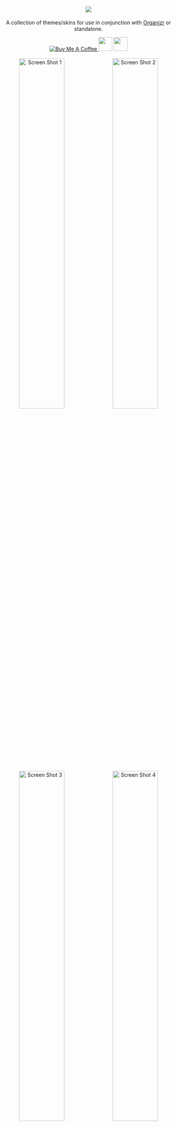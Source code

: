 <h1 align="center">
    <img src="https://i.imgur.com/OkX6Zup.png">
</h1>
<p align="center">
  A collection of themes/skins for use in conjunction with <a href="https://github.com/causefx/Organizr/" target="_blank">Organizr</a> or standalone.
<p align="center">
<a href="https://www.buymeacoffee.com/oY5Nk8GHK" target="_blank"><img src="https://www.buymeacoffee.com/assets/img/custom_images/yellow_img.png" alt="Buy Me A Coffee" style="height: auto !important;width: auto !important;" >   </a><a href="https://discord.gg/HM5uUKU" rel="noopener"><img class="alignnone" title="theme.park!" src="https://img.shields.io/badge/chat-Discord-blue.svg?style=for-the-badge&logo=discord" alt="" height="37" /></a>
 </a><a href="https://technicalramblings.com/" rel="noopener"><img class="alignnone" title="technicalramblings!" src="https://img.shields.io/badge/blog-technicalramblings.com-informational.svg?style=for-the-badge" alt="" height="37" /></a>
    <br />
    <br />
    <a href="https://raw.githubusercontent.com/gilbN/theme.park/master/Screenshots/ombi/ombi1.png" rel="noopener"><img src="/Screenshots/ombi/ombi1.png" alt="Screen Shot 1" width="49.15%" /></a>
    <a href="https://raw.githubusercontent.com/gilbN/theme.park/master/Screenshots/sonarr/sonarr2.jpg" rel="noopener"><img src="/Screenshots/sonarr/sonarr2.jpg" alt="Screen Shot 2" width="49.15%" /></a>
    <a href="https://raw.githubusercontent.com/gilbN/theme.park/master/Screenshots/deluge/deluge1.png" rel="noopener"><img src="/Screenshots/deluge/deluge1.png" alt="Screen Shot 3" width="49.15%" /></a>
    <a href="https://raw.githubusercontent.com/gilbN/theme.park/master/Screenshots/plexorg/plex1.jpg" rel="noopener"><img src="/Screenshots/plexorg/plex1.jpg" alt="Screen Shot 4" width="49.15%" /></a>
</p>

# Setup

All apps have 5 themes to choose from.
`https://gilbn.github.io/theme.park/CSS/themes/<APP_NAME>/<THEME_NAME>.css`
```
aquamarine.css
hotline.css
dark.css
plex.css
space-gray.css
```
Example: `https://gilbn.github.io/theme.park/CSS/themes/sonarr/dark.css`

As  most of these apps doesn't have support for custom CSS you can get around that by using [subfilter](http://nginx.org/en/docs/http/ngx_http_sub_module.html) in Nginx or a browser addon called Stylus.

## Subfilter method
### Nginx
Add this to your reverse proxy:

```nginx
proxy_set_header Accept-Encoding "";
sub_filter
'</head>'
'<link rel="stylesheet" type="text/css" href="https://gilbn.github.io/theme.park/CSS/themes/<APP_NAME>/THEME.css">
</head>';
sub_filter_once on;
```
Where `APP_NAME` is the app you want to theme and `THEME.css` is the name of the theme. e.g. `aquamarine.css`

#### Example:
```nginx
location /sonarr {
    proxy_pass http://localhost:8989/sonarr;
    include /config/nginx/proxy.conf;
	proxy_set_header Accept-Encoding "";
	sub_filter
	'</head>'
	'<link rel="stylesheet" type="text/css" href="https://gilbn.github.io/theme.park/CSS/themes/sonarr/plex.css">
	</head>';
	sub_filter_once on;
  }
```

### Apache (Untested)
```apache
AddOutputFilterByType SUBSTITUTE text/html
   Substitute 's|</head> '<link rel="stylesheet" type="text/css" href="https://gilbn.github.io/theme.park/CSS/themes/<APP_NAME>/THEME.css">
</head>';|'
  ```

#### Example:
```apache
<Location /sonarr>
    ProxyPass http://localhost:8989/sonarr
    ProxyPassReverse http://localhost:8989/sonarr
AddOutputFilterByType SUBSTITUTE text/html
   Substitute 's|</head> '<link rel="stylesheet" type="text/css" href="https://gilbn.github.io/theme.park/CSS/themes/sonarr/plex.css">
</head>';|'
  </Location>
  ```

## Stylus method
Stylus is a browser extention that can inject custom css to the webpage of your choosing.

Add this in the style page:

```css
@import "https://gilbn.github.io/theme.park/CSS/themes/<APP_NAME>/THEME.css";
```
Example:  `@import "https://gilbn.github.io/theme.park/CSS/themes/sonarr/dark.css";`

Link to Chrome extention: https://chrome.google.com/webstore/detail/stylus/clngdbkpkpeebahjckkjfobafhncgmne?hl=en
Link to Firefox extention: https://addons.mozilla.org/en-US/firefox/addon/styl-us/

## Blackberry Theme Installer method
[Blackberry Themes](https://github.com/Archmonger/Blackberry-Themes) provides a easy to use method of using JS to theme your Organizr tabs. This will only work if your Organizr tab is on a subdirectory (does not work with subdomains). These themes will only be applied when viewed within Organizr.
```js
$.getScript('https://archmonger.github.io/Blackberry-Themes/Extras/theme_installer.js', function(){
    // First variable is your Organizr tab name. Second variable is a link to the theme you want to apply.
    themeInstaller("<TAB_NAME>","https://gilbn.github.io/theme.park/CSS/themes/<APP_NAME>/<THEME_NAME>.css");

    // You can also use this for multiple themes at once by simply calling themeInstaller again!
    themeInstaller("<TAB_NAME>","https://gilbn.github.io/theme.park/CSS/themes/<APP_NAME>/<THEME_NAME>.css");
});
```

## [Feature requests](https://feathub.com/gilbN/theme.park)
[![Feature Requests](https://feathub.com/gilbN/theme.park?format=svg)](http://feathub.com/gilbN/theme.park)

## Current themes in the repo:
<ul>
<li><a href="#sonarr-v2v3---radarr---lidarr---bazarr-themes">Sonarr</a></li>
<li><a href="#sonarr-v2v3---radarr---lidarr---bazarr-themes">Radarr</a></li>
<li><a href="#sonarr-v2v3---radarr---lidarr---bazarr-themes">Lidarr</a></li>
<li><a href="#sonarr-v2v3---radarr---lidarr---bazarr-themes">Bazarr</a></li>
<li><a href="#plex-themes">Plex</a></li>
<li><a href="#jellyfin-themes">Jellyfin</a></li>
<li><a href="#ombi-themes">Ombi</a></li>
<li><a href="#tautulli-themes">Tautulli</a></li>
<li><a href="#organizr-hotline-and-marine-theme">Organizr</a></li>
<li><a href="#grafana-themes">Grafana</a></li>
<li><a href="#sabnzbd-themes">Sabnzbd</a></li>
<li><a href="#nzbget-themes">Nzbget</a></li>
<li><a href="#nzbhydra2-themes">NZBHydra2</a></li>
<li><a href="#deluge-themes">Deluge</a></li>
<li><a href="#qbittorrent-themes">qBittorrent</a></li>
<li><a href="#guacamole-themes">Guacamole</a></li>
<li><a href="#rutorrent-themes">ruTorrent</a></li>
<li><a href="#netdata-themes">Netdata</a></li>
<li><a href="#jackett-themes">Jackett</a></li>
<li><a href="#html5-speedtest-themes">html5speedtest</a></li>
<li><a href="#filebrowser-themes">Filebrowser</a></li>
<li><a href="#monitorr-themes">Monitorr</a></li>
<li><a href="#logarr-alpha-version-themes">Logarr</a></li>
<li><a href="#php-library-presenter-themes">PLPP</a></li>
<li><a href="#synclounge-themes">Synclounge</a></li>
<li><a href="#the-lounge-themes">The Lounge</a></li>
</ul>


## Wiki [Adding your own theme colors](https://github.com/gilbN/theme.park/wiki/Creating-your-own-themes)
***
# Organizr Hotline and Marine theme
Custom [Organizr](https://github.com/causefx/Organizr/) themes.
<p align="center">
    <img src="/Screenshots/organizr-themes/organizr-hotline-theme2.png" alt="Screen Shot 1" width="49.15%" />
    <img src="/Screenshots/organizr-themes/organizr-marine-theme2.png" alt="Screen Shot 2" width="49.15%" />
    <img src="/Screenshots/organizr-themes/organizr-hotline-theme-login.png" alt="Screen Shot 3" width="49.15%" />
    <img src="/Screenshots/organizr-themes/organizr-marine-theme-login.png" alt="Screen Shot 4" width="49.15%" />
</p>


Aquamarine are the colors from https://heimdall.site that I fell in love with.
All themes are highly customizable in regards of which radial gradient color combination you want.

#### Installation: Themes can be found in the "Theme Marketplace" in Organizr.

### Screenshots
<details><summary>Expand</summary>
<p>
<img src="/Screenshots/organizr-themes/organizr-hotline-theme.png"></img>
<img src="/Screenshots/organizr-themes/organizr-hotline-theme-login.png"></img>
<img src="/Screenshots/organizr-themes/organizr-marine-theme.png"></img>
<img src="/Screenshots/organizr-themes/organizr-marine-theme-login.png"></img>
</p>
</details>

***
# Ombi Themes

Custom [Ombi](https://github.com/tidusjar/Ombi) CSS.

**Install by adding `@import "https://gilbn.github.io/theme.park/CSS/themes/ombi/THEME_NAME.css";` in custom css**

```
https://gilbn.github.io/theme.park/CSS/themes/ombi/XXX.css
aquamarine.css
hotline.css
dark.css
plex.css
space-gray.css
```
![](/Screenshots/ombi/ombi.gif)
***
# Jackett Themes

Custom [Jackett](https://github.com/Jackett/Jackett) CSS.

```
https://gilbn.github.io/theme.park/CSS/themes/jackett/XXX.css
aquamarine.css
hotline.css
dark.css
plex.css
space-gray.css
```
![](/Screenshots/jackett/jackett.gif)
***
# PHP Library Presenter Themes

Custom [PLPP](https://github.com/Tensai75/plpp) CSS.

![](/Screenshots/plpp/plpp.gif)

```
https://gilbn.github.io/theme.park/CSS/themes/plpp/XXX.css
aquamarine.css
hotline.css
dark.css
plex.css
space-gray.css
```

***
# Guacamole Themes

Custom [Guacamole](https://guacamole.apache.org/) CSS.

![](/Screenshots/guacorg/guacamole.gif)

```
https://gilbn.github.io/theme.park/CSS/themes/guacamole/XXX.css
aquamarine.css
hotline.css
dark.css
plex.css
space-gray.css
```

### Screenshots
<details><summary>Expand</summary>
<p>
<img src="/Screenshots/guacorg/guac-1.png"></img>
<img src="/Screenshots/guacorg/guac-2.png"></img>
</p>
</details>

***

# Plex Themes

Custom [Plex](https://plex.tv) CSS.

![](/Screenshots/plexorg/plex.gif)

```
https://gilbn.github.io/theme.park/CSS/themes/plex/XXX.css
aquamarine.css
hotline.css
dark.css
space-gray.css
```

***

# Jellyfin Themes

Custom [Jellyfin](https://github.com/jellyfin/jellyfin) CSS.

![](/Screenshots/jellyfin/jellyfin.gif)

```
https://gilbn.github.io/theme.park/CSS/themes/jellyfin/XXX.css
aquamarine.css
hotline.css
plex.css
dark.css
space-gray.css
```

### Screenshots
<details><summary>Expand</summary>
<p>
<img src="/Screenshots/jellyfin/jellyfin1.jpg"></img>
<img src="/Screenshots/jellyfin/jellyfin2.png"></img>
<img src="/Screenshots/jellyfin/jellyfin3.jpg"></img>
<img src="/Screenshots/jellyfin/jellyfin4.png"></img>
<img src="/Screenshots/jellyfin/jellyfin5.png"></img>
</p>
</details>

***

# Sonarr v2/v3 - Radarr - Lidarr - Bazarr Themes

Custom [Sonarr V2 and V3](https://github.com/Sonarr/Sonarr)/[Radarr](https://github.com/Radarr/Radarr)/[Lidarr](https://github.com/Lidarr/Lidarr)/[Bazarr](https://github.com/morpheus65535/bazarr) CSS.

![](https://raw.githubusercontent.com/gilbN/theme.park/master/Screenshots/orgarr/orgarr.gif)

```
https://gilbn.github.io/theme.park/CSS/themes/sonarr/XXX.css
https://gilbn.github.io/theme.park/CSS/themes/radarr/XXX.css
https://gilbn.github.io/theme.park/CSS/themes/lidarr/XXX.css
https://gilbn.github.io/theme.park/CSS/themes/bazarr/XXX.css
aquamarine.css
hotline.css
plex.css
dark.css
space-gray.css
```

Thank you iFelix18 for doing all the hard work on v2! :)

### Screenshots
<details><summary>Expand</summary>
<p>
<img src="/Screenshots/orgarr/sonarrv3-2.png"></img>
<img src="/Screenshots/orgarr/sonarrv3-3.png"></img>
<img src="/Screenshots/orgarr/1.jpg"></img>
<img src="/Screenshots/orgarr/2.jpg"></img>
<img src="/Screenshots/orgarr/3.jpg"></img>

</p>
</details>

***

# NZBGet Themes

Custom CSS for [Nzbget](https://github.com/nzbget/nzbget)

![](/Screenshots/nzbget/nzbget.gif)

```
https://gilbn.github.io/theme.park/CSS/themes/nzbget/XXX.css
aquamarine.css
hotline.css
plex.css
dark.css
space-gray.css
```

Thank you [ydkmlt84](https://github.com/ydkmlt84) for making the job easier :)

### Screenshots
<details><summary>Expand</summary>
<p>
<img src="/Screenshots/nzbget/nzbget1.jpg"></img>
<img src="/Screenshots/nzbget/nzbget2.jpg"></img>
<img src="/Screenshots/nzbget/nzbget-split-2.png"></img>
<img src="/Screenshots/nzbget/nzbget3.png"></img>
</p>
</details>

***

# SABnzbd Themes

Custom CSS for [SABnzbd](https://github.com/sabnzbd/sabnzbd)

![](/Screenshots/sabnzbd/sabnzbd.gif)

```
https://gilbn.github.io/theme.park/CSS/themes/sabnzbd/XXX.css
aquamarine.css
hotline.css
dark.css
plex.css
space-gray.css
```

**Note: SABnzbd theme must be set to `Glitter`**

### Screenshots
<details><summary>Expand</summary>
<p>
<img src="/Screenshots/sabnzbd/sabnzbd_dark_2.png"></img>
<img src="/Screenshots/sabnzbd/sabnzbd_dark_3.png"></img>
</p>
</details>

***

# Grafana Themes

Custom [Grafana](https://github.com/grafana/grafana) CSS for [Organizr](https://github.com/causefx/Organizr) homepage integration and consistent UI.

![](/Screenshots/graforg/grafana.gif)

```
https://gilbn.github.io/theme.park/CSS/themes/grafana/XXX.css
aquamarine.css
hotline.css
dark.css
plex.css
space-gray.css
organizr-dashboard.css
```

#### For panel integration on the Organizr homepage you can use `organizr-dashboard.css` if you use the Plex theme in Organizr. The theme is an "internal" theme that is meant to be used in an Organizr iframe as the background is set to transparent.
NOTE: When viewing Grafana in Organizr iframe using `organizr-dashboard.css` it will follow the Organizr theme. When viewing it outside of Organizr iframe the background will be white ect. If you don't want this you can create two reverse proxies. One for grafana organizr homepage integration and one for the regular grafana theme.

### Check out https://technicalramblings.com/blog/spice-up-your-homepage-part-ii/

![](https://technicalramblings.com/wp-content/uploads/2019/01/orgdash.jpg)

### **TIP:**
Click the `kiosk` button and use that link if you don't want to show the top bar and side bar inside Organizr! There are two modes, one where the side menu and variables ect disappear and one where just the panels are visible.

![](https://i.imgur.com/pVSKUzi.png)

Check out my Varken dashboard here: https://grafana.com/dashboards/9558

### Screenshots
<details><summary>Expand</summary>
<p>
<img src="/Screenshots/graforg/1.jpg"></img>
<img src="/Screenshots/graforg/2.jpg"></img>
</p>
</details>

### Custom HTML for Organizr Homepage


![](/Screenshots/graforg/3.jpg)

<details><summary>Expand</summary>

Thank you [Fma965](https://gist.github.com/Fma965) for the base [code](https://gist.github.com/Fma965/d30ac1fa5695304a7d6dcdc748220027)

Change the ***Panel name*** to what you want and the ***src*** to the panel URL.

```css
<h5><span>Panel name</span></h5>
  <div class="overflowhider"><embed id="grafanadwidget1" src='https://graforg.domain.com/panel-embed-link'/>**
```
The URL can be found by clicking **share** on the panel you want to add.

<img src="/Screenshots/graforg/4.png"></img>

If you dont want the ***Panel name*** text, just remove the `<h5><span>` line entirely.

```css
<style>
.flex {
  	display: flex;
  	flex-wrap: wrap;
 	align-items: center;
  	justify-content: center;
	background: transparent;
	margin-top:10px;
	box-shadow: none !important;
}
.flex-child {
	flex: 1 1 1 1;
	padding: 1px 1px 1px 1px;
}
#flex-grafanadwidget1 {
	min-width: 25%;
}
#flex-grafanadwidget2 {
	min-width: 25%;
}
#flex-grafanadwidget3 {
	min-width: 25%;
}
#flex-grafanadwidget4 {
	min-width: 25%;
}
@media only screen and (max-width: 1374px) {
    #flex-grafanadwidget1, #flex-grafanadwidget2, #flex-grafanadwidget3, #flex-grafanadwidget4 {
        min-width: 50%;
    }
}
@media only screen and (max-width: 640px) {
    #flex-grafanadwidget1, #flex-grafanadwidget2, #flex-grafanadwidget3, #flex-grafanadwidget4 {
        min-width: 100%;
    }
@media only screen and (max-width: 400px) {
    .flex-child>h5 {
	margin-left: 15px;
    }
#announcementRow {
	background-color:transparent !important;
}
.flex-child>h5 {
	text-transform: uppercase;
	font-weight: 600 !important;
	font-size: 15px;important;
	color: #eee;
}
.overflowhider {
	height: 100%;
	overflow: hidden;
}
#grafanadwidget1 {
	position: relative;
	height: calc(250px);
	width: calc(100%);
}
#grafanadwidget2 {
    position: relative;
	height:calc(250px);
	width:calc(100%);
}
#grafanadwidget3 {
	position: relative;
	height: calc(250px);
	width: calc(100%);
}
#grafanadwidget4 {
    position: relative;
	height:calc(250px);
	width:calc(100%);
}
</style>

<div id="announcementRow" class="row">
	<div class="content-box flex">
<div class="flex-child" id="flex-grafanadwidget1">
  <h5><span>Panel name</span></h5>
  <div class="overflowhider"><embed id="grafanadwidget1" src='https://graforg.domain.com/panel-embed-link'/></div>
  </div>
<div class="flex-child box-shadow" id="flex-grafanadwidget2">
  <h5><span>Panel name</span></h5>
  <div class="overflowhider"><embed id="grafanadwidget2" src='https://graforg.domain.com/panel-embed-link' /></div>
  </div>
<div class="flex-child" id="flex-grafanadwidget3">
  <h5><span>Panel name</span></h5>
  <div class="overflowhider"><embed id="grafanadwidget3" src='https://graforg.domain.com/panel-embed-link'/></div>
  </div>
<div class="flex-child box-shadow" id="flex-grafanadwidget4">
  <h5><span>Panel name</span></h5>
  <div class="overflowhider"><embed id="grafanadwidget4" src='https://graforg.domain.com/panel-embed-link' /></div>
  </div>
	</div>
</div>
```
</details>

***

# Netdata Themes

Custom [Netdata](https://github.com/firehol/netdata) CSS.

![](/Screenshots/netorg/netdata.gif)

```
https://gilbn.github.io/theme.park/CSS/themes/netdata/XXX.css
aquamarine.css
hotline.css
dark.css
plex.css
space-gray.css
organizr-dashboard.css
```

#### The `organizr-dashboard.css` theme is an "internal" theme that is meant to be used in an Organizr iframe as the background is set to transparent. [The theme can be used to integrate Netadata on the Organizr Homepage](https://technicalramblings.com/blog/spice-up-your-homepage/)

### Screenshots
<details><summary>Expand</summary>
<p>
<img src="/Screenshots/netorg/1.jpg"></img>
<img src="/Screenshots/netorg/2.jpg"></img>
</p>
</details>

### Custom HTML for Organizr Homepage

***

# Monitorr Themes

Custom [Monitorr](https://github.com/Monitorr/Monitorr) CSS for [Organizr](https://github.com/causefx/Organizr) homepage integration.

![](/Screenshots/monitorg/monitorr.gif)

```
https://gilbn.github.io/theme.park/CSS/themes/monitorr/XXX.css
aquamarine.css
hotline.css
dark.css
plex.css
space-gray.css
organizr-dashboard.css
```

#### The `organizr-dashboard.css` theme will mess with your Monitorr base theme. And it will hide the settings button. Go to /monitorr/settings.php for settings.  It is created purely for use with "minimum" version of the index.php `https://domain.com/monitorr/index.min.php` for Organizr homepage integration.
**NOTE:**
When viewing monitorr in Organizr iframe using `organizr-dashboard.css` it will follow the Organizr theme. When viewing it outside of Organizr iframe the background will be white ect. If you don't want this you can create two reverse proxies. One for monitorr organizr homepage integration and one for the monitorr dark/plex theme. And use subfilter on both instead of adding `@import "https://gilbn.github.io/theme.park/CSS/themes/organizr-dashboard.css";` in the monitorr custom css.


### Screenshots
<details><summary>Expand</summary>
<p>
<img src="/Screenshots/monitorg/2.jpg"></img>
<img src="/Screenshots/monitorg/3.jpg"></img>
<img src="/Screenshots/monitorg/4.jpg"></img>
</p>
</details>

Add this in the Monitorr custom css box:
```css
@import "https://gilbn.github.io/theme.park/CSS/themes/monitorr/THEME_NAME.css";
```
And add this in custom HTML in Organizr:
```css
<div id="announcementRow" class="row"><h4 class="pull-left"><span>Monitorr</span></h4><hr class="hidden-xs"></div>
<div style="overflow:hidden; height:260px; width:calc(100% + 39px); -webkit-overflow-scrolling: touch; overflow-y: scroll;">
<iframe class="iframe" frameborder="0" src="https://monitorr.domain.com/index.min.php"></iframe>
</div>
```

***

# Logarr alpha version Themes

Custom [Logarr](https://github.com/Monitorr/logarr/tree/alpha) CSS.

![](/Screenshots/logarr/logarr.gif)

```
https://gilbn.github.io/theme.park/CSS/themes/logarr/XXX.css
aquamarine.css
hotline.css
dark.css
plex.css
space-gray.css
```

***

# Filebrowser Themes

Custom [Filebrowser](https://github.com/filebrowser/filebrowser) CSS.

![](/Screenshots/filebrowser/filebrowser.gif)

Based on https://github.com/Archmonger/Blackberry-Themes/blob/master/Themes/Blackberry-Flat/bbf_filebrowser.css
**https://github.com/Archmonger/Blackberry-Themes**

```
https://gilbn.github.io/theme.park/CSS/themes/filebrowser/XXX.css
aquamarine.css
hotline.css
dark.css
plex.css
space-gray.css
```


### Screenshots
<details><summary>Expand</summary>
<p>
<img src="/Screenshots/filebrowser/filebrowser2.png"></img>
</p>
</details>

***

# HTML5 Speedtest Themes

Custom [HTML5 Speedtest](https://github.com/adolfintel/speedtest) CSS.

![](/Screenshots/html5speedtest/speedtest.gif)

```
https://gilbn.github.io/theme.park/CSS/themes/html5speedtest/XXX.css
aquamarine.css
hotline.css
dark.css
plex.css
space-gray.css
```

### Screenshots
<details><summary>Expand</summary>
<p>
<img src="/Screenshots/html5speedtest/html5speedtest_dark.png"></img>
<img src="/Screenshots/html5speedtest/html5speedtest_plex.png"></img>
</p>
</details>

***
# Tautulli Themes

Custom [Tautulli](https://github.com/Tautulli/Tautulli) CSS.

![](/Screenshots/tautulli/tautulli.gif)

```
https://gilbn.github.io/theme.park/CSS/themes/tautulli/XXX.css
aquamarine.css
hotline.css
dark.css
plex.css
space-gray.css
```
***
# Deluge Themes

Custom [Deluge](https://github.com/deluge-torrent/deluge) CSS.

![](/Screenshots/deluge/deluge.gif)

Based on https://github.com/halianelf/deluge-dark @halianelf Thanks for making the job easier!
```
https://gilbn.github.io/theme.park/CSS/themes/deluge/XXX.css
aquamarine.css
hotline.css
dark.css
plex.css
space-gray.css
```
***
# qBittorrent Themes

Custom [qBitorrent](https://github.com/qbittorrent/qBittorrent) CSS.

![](/Screenshots/qbittorrent/qbittorrent.gif)

NOTE: You need to change or remove the CSP header.

Add this in your reverse proxy:
```nginx
        proxy_hide_header   "x-webkit-csp";
        proxy_hide_header   "content-security-policy";
```

```
https://gilbn.github.io/theme.park/CSS/themes/qbittorrent/XXX.css
aquamarine.css
hotline.css
dark.css
plex.css
space-gray.css
```
### Screenshots
<details><summary>Expand</summary>
<p>
<img src="/Screenshots/qbittorrent/qbit1.png"></img>
<img src="/Screenshots/qbittorrent/qbit2.png"></img>
<img src="/Screenshots/qbittorrent/qbit3.png"></img>
<img src="/Screenshots/qbittorrent/qbit4.png"></img>
<img src="/Screenshots/qbittorrent/qbit5.png"></img>
</p>
</details>

***
# ruTorrent Themes

Custom [ruTorrent](https://github.com/Novik/ruTorrent) CSS.

![](/Screenshots/rutorrent/rutorrent.gif)


**Theme needs to be `Standard` in settings!**

```
https://gilbn.github.io/theme.park/CSS/themes/rutorrent/XXX.css
aquamarine.css
hotline.css
dark.css
plex.css
space-gray.css
```
### Screenshots
<details><summary>Expand</summary>
<p>
<img src="/Screenshots/rutorrent/rutorrent1.png"></img>
<img src="/Screenshots/rutorrent/rutorrent2.png"></img>
<img src="/Screenshots/rutorrent/rutorrent3.png"></img>
<img src="/Screenshots/rutorrent/rutorrent4.png"></img>
<img src="/Screenshots/rutorrent/rutorrent5.png"></img>
</p>
</details>

***
# NZBhydra2 Themes

Custom [NZBHydra](https://github.com/theotherp/nzbhydra2) CSS.

![](/Screenshots/nzbhydra2/nzbhydra2.gif)


```
https://gilbn.github.io/theme.park/CSS/themes/nzbhydra2/XXX.css
aquamarine.css
hotline.css
dark.css
plex.css
space-gray.css
```
### Screenshots
<details><summary>Expand</summary>
<p>
<img src="/Screenshots/nzbhydra2/nzbhydra1.png"></img>
<img src="/Screenshots/nzbhydra2/nzbhydra2.png"></img>
<img src="/Screenshots/nzbhydra2/nzbhydra3.png"></img>
<img src="/Screenshots/nzbhydra2/nzbhydra4.png"></img>
<img src="/Screenshots/nzbhydra2/nzbhydra5.png"></img>
</p>
</details>

***
# Synclounge Themes

Custom [Synclounge](https://github.com/samcm/SyncLounge) CSS.

![](/Screenshots/synclounge/synclounge.gif)


```
https://gilbn.github.io/theme.park/CSS/themes/synclounge/XXX.css
aquamarine.css
hotline.css
dark.css
plex.css
space-gray.css
```
### Screenshots
<details><summary>Expand</summary>
<p>
<img src="/Screenshots/synclounge/synclounge1.png"></img>
<img src="/Screenshots/synclounge/synclounge2.png"></img>
<img src="/Screenshots/synclounge/synclounge3.png"></img>
<img src="/Screenshots/synclounge/synclounge4.png"></img>
<img src="/Screenshots/synclounge/synclounge5.png"></img>
</p>
</details>

***
# The Lounge Themes

Custom [The Lounge](https://github.com/thelounge/thelounge) CSS.

![](/Screenshots/thelounge/thelounge.gif)


```
https://gilbn.github.io/theme.park/CSS/themes/thelounge/XXX.css
aquamarine.css
hotline.css
dark.css
plex.css
space-gray.css
```
### Screenshots
<details><summary>Expand</summary>
<p>
<img src="/Screenshots/thelounge/thelounge1.png"></img>
<img src="/Screenshots/thelounge/thelounge2.png"></img>
<img src="/Screenshots/thelounge/thelounge3.png"></img>
<img src="/Screenshots/thelounge/thelounge4.png"></img>
<img src="/Screenshots/thelounge/thelounge5.png"></img>
</p>
</details>

### Honourable mentions:

[leram84/layer.Cake](https://github.com/leram84/layer.Cake/)

[rg9400/Cloud-Tautulli-Theme](https://github.com/rg9400/Cloud-Tautulli-Theme)

[Burry/organizr-v2-plex-theme](https://github.com/Burry/organizr-v2-plex-theme)

[iFelix18/Darkerr](https://github.com/iFelix18/Darkerr)

[ydkmlt84/DarkerNZBget](https://github.com/ydkmlt84/DarkerNZBget)

[Archmonger/Blackberry-Themes](https://github.com/Archmonger/Blackberry-Themes)
